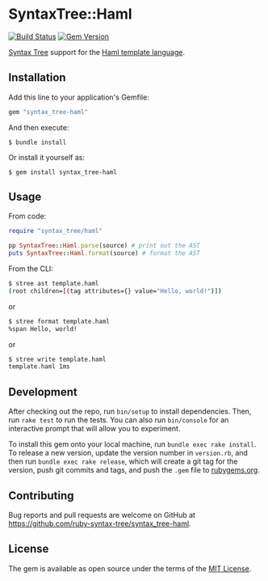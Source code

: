 # SyntaxTree::Haml

[![Build Status](https://github.com/ruby-syntax-tree/syntax_tree-haml/workflows/Main/badge.svg)](https://github.com/ruby-syntax-tree/syntax_tree-haml/actions)
[![Gem Version](https://img.shields.io/gem/v/syntax_tree-haml.svg)](https://rubygems.org/gems/syntax_tree-haml)

[Syntax Tree](https://github.com/ruby-syntax-tree/syntax_tree) support for the [Haml template language](https://haml.info/).

## Installation

Add this line to your application's Gemfile:

```ruby
gem "syntax_tree-haml"
```

And then execute:

    $ bundle install

Or install it yourself as:

    $ gem install syntax_tree-haml

## Usage

From code:

```ruby
require "syntax_tree/haml"

pp SyntaxTree::Haml.parse(source) # print out the AST
puts SyntaxTree::Haml.format(source) # format the AST
```

From the CLI:

```sh
$ stree ast template.haml
(root children=[(tag attributes={} value="Hello, world!")])
```

or

```sh
$ stree format template.haml
%span Hello, world!
```

or

```sh
$ stree write template.haml
template.haml 1ms
```

## Development

After checking out the repo, run `bin/setup` to install dependencies. Then, run `rake test` to run the tests. You can also run `bin/console` for an interactive prompt that will allow you to experiment.

To install this gem onto your local machine, run `bundle exec rake install`. To release a new version, update the version number in `version.rb`, and then run `bundle exec rake release`, which will create a git tag for the version, push git commits and tags, and push the `.gem` file to [rubygems.org](https://rubygems.org).

## Contributing

Bug reports and pull requests are welcome on GitHub at https://github.com/ruby-syntax-tree/syntax_tree-haml.

## License

The gem is available as open source under the terms of the [MIT License](https://opensource.org/licenses/MIT).

